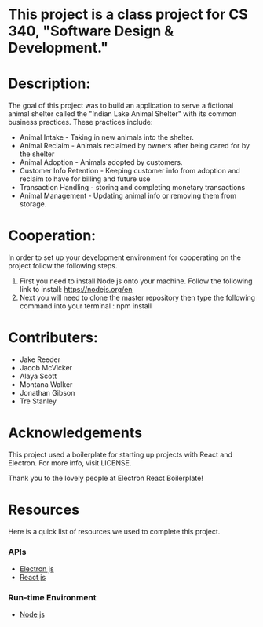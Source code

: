 # This project is a class project for CS 340, "Software Design & Development."

# Description:

The goal of this project was to build an application to serve a fictional animal shelter called the "Indian Lake Animal Shelter" with its common business practices. These practices include:

- Animal Intake - Taking in new animals into the shelter.
- Animal Reclaim - Animals reclaimed by owners after being cared for by the shelter
- Animal Adoption - Animals adopted by customers.
- Customer Info Retention - Keeping customer info from adoption and reclaim to have for billing and future use
- Transaction Handling - storing and completing monetary transactions
- Animal Management - Updating animal info or removing them from storage.

# Cooperation:

In order to set up your development environment for cooperating on the project follow the following steps.

1. First you need to install Node js onto your machine. Follow the following link to install: https://nodejs.org/en
2. Next you will need to clone the master repository then type the following command into your terminal : npm install

# Contributers:

- Jake Reeder
- Jacob McVicker
- Alaya Scott
- Montana Walker
- Jonathan Gibson
- Tre Stanley

# Acknowledgements

This project used a boilerplate for starting up projects with React and Electron.
For more info, visit LICENSE.

Thank you to the lovely people at Electron React Boilerplate!

# Resources

Here is a quick list of resources we used to complete this project.

### APIs

- [Electron js](https://www.electronjs.org/)
- [React js](https://react.dev/)

### Run-time Environment

- [Node js](https://nodejs.org/en)
